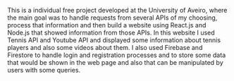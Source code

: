This is a individual free project developed at the University of Aveiro, where the main goal was to handle requests from several APIs of my choosing, process that information and then build a website using React.js and Node.js that showed information from those APIs. In this website I used Tennis API and Youtube API and displayed some information about tennis players and also some videos about them. I also used Firebase and Firestore to handle login and registration processes and to store some data that would be shown in the web page and also that can be manipulated by users with some queries.

